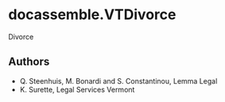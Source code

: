# docassemble.VTDivorce

Divorce

## Authors

- Q. Steenhuis, M. Bonardi and S. Constantinou, Lemma Legal
- K. Surette, Legal Services Vermont

